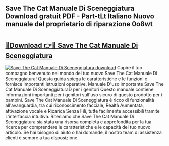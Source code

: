 ## Save The Cat Manuale Di Sceneggiatura Download gratuit PDF - Part-tLt Italiano Nuovo manuale del proprietario di riparazione 0o8wt

# <h2><a href="http://dfaa8dm.blite.top/?on=Save+The+Cat+Manuale+Di+Sceneggiatura">🔗Download 👉🔴 Save The Cat Manuale Di Sceneggiatura</a></h2>

[![Save The Cat Manuale Di Sceneggiatura download](https://i.imgur.com/lujVjoI.png)](http://dfaa8dm.blite.top/?on=Save+The+Cat+Manuale+Di+Sceneggiatura)
Capire il tuo compagno benvenuto nel mondo del tuo nuovo Save The Cat Manuale Di Sceneggiatura! Questa guida spiega le caratteristiche e le funzioni e fornisce importanti istruzioni operative. Manuale D'uso importante Save The Cat Manuale Di SceneggiaturaD per i genitori Questo manuale contiene informazioni importanti per i genitori sull'uso sicuro di questo prodotto per i bambini. Save The Cat Manuale Di Sceneggiatura è ricco di funzionalità all'avanguardia, tra cui riconoscimento facciale, Realtà Aumentata, attivazione vocale e Ricarica Senza Fili, tutte facilmente accessibili tramite L'interfaccia intuitiva. Riteniamo che Save The Cat Manuale Di Sceneggiatura sia stata una risorsa completa e approfondita per la tua ricerca per comprendere le caratteristiche e le capacità del tuo nuovo articolo. Se hai bisogno di aiuto o hai domande, il nostro team di assistenza clienti è sempre a tua disposizione.
